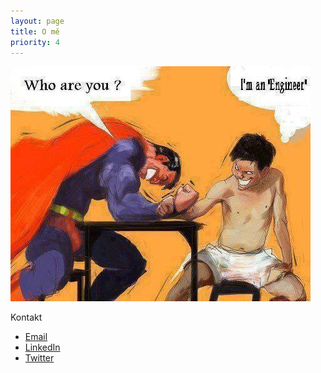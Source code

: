 ```yaml
---
layout: page
title: O mě
priority: 4
---
```


![Run](/public/engeneer.jpg "Profilovka")


Kontakt

* [Email](vladimir.mezera@gmail.com)
* [LinkedIn](https://www.linkedin.com/in/vladimirmezera)
* [Twitter](https://twitter.com/vladimirmezera)


 


